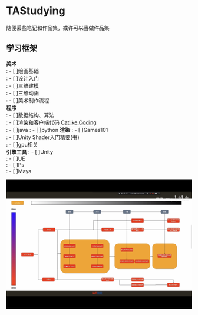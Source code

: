 # TAStudying
随便丢些笔记和作品集，~~或许可以当做作品集~~  

## 学习框架  

**美术**  
: - [ ]绘画基础  
: - [ ]设计入门  
: - [ ]三维建模  
: - [ ]三维动画  
: - [ ]美术制作流程  
**程序**  
: - [ ]数据结构、算法  
: - [ ]渲染和客户端代码 [Catlike Coding](https://catlikecoding.com)  
: - [ ]java
: - [ ]python
**渲染**
: - [ ]Games101  
: - [ ]Unity Shader入门精要(书)  
: - [ ]gpu相关  
**引擎工具**
: - [ ]Unity  
: - [ ]UE  
: - [ ]Ps  
: - [ ]Maya
  

  ![框架总纲图片](/Photos/Studying.jpg "总纲")

